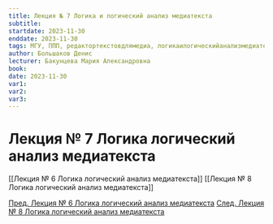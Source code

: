 ```yaml
---
title: Лекция № 7 Логика и логический анализ медиатекста
subtitle:
startdate: 2023-11-30
enddate: 2023-11-30
tags: МГУ, ППП, редактортекстовдлямедиа, логикаилогическийанализмедиатекста
author: Большаков Денис
lecturer: Бакунцева Мария Александровна
book:
date: 2023-11-30
var1:
var2:
var3:
---
```

# Лекция № 7 Логика логический анализ медиатекста




[[Лекция № 6 Логика логический анализ медиатекста]]    [[Лекция № 8 Логика логический анализ медиатекста]]

[Пред. Лекция № 6 Логика логический анализ медиатекста](https://github.com/denisbolshakoff/MSU/blob/main/Логика%20логический%20анализ%20медиатекста/Лекция%20№%206%20Логика%20логический%20анализ%20медиатекста.md)      [След. Лекция № 8 Логика логический анализ медиатекста](https://github.com/denisbolshakoff/MSU/blob/main/Логика%20логический%20анализ%20медиатекста/Лекция%20№%208%20Логика%20логический%20анализ%20медиатекста.md)